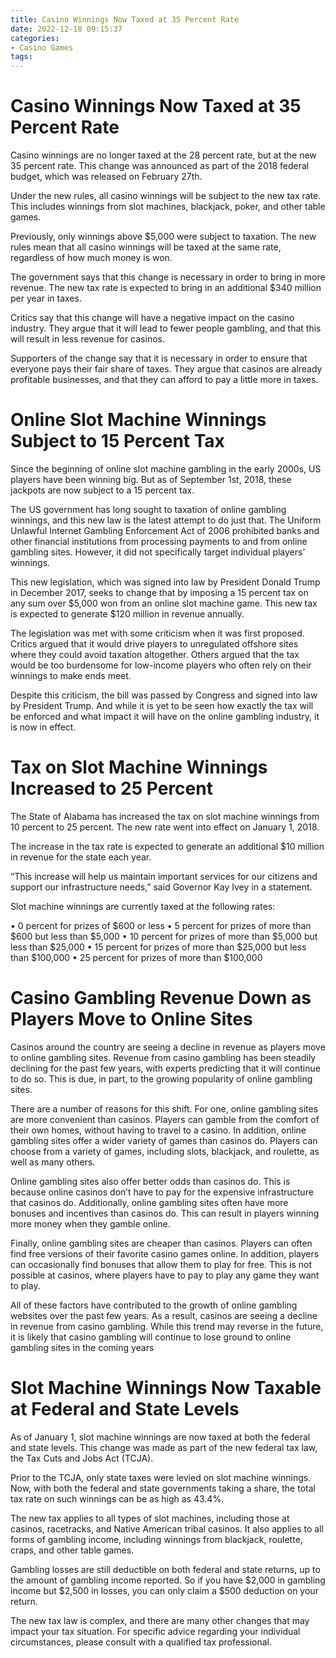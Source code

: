 ```yaml
---
title: Casino Winnings Now Taxed at 35 Percent Rate
date: 2022-12-18 09:15:37
categories:
- Casino Games
tags:
---
```



#  Casino Winnings Now Taxed at 35 Percent Rate

Casino winnings are no longer taxed at the 28 percent rate, but at the new 35 percent rate. This change was announced as part of the 2018 federal budget, which was released on February 27th.

Under the new rules, all casino winnings will be subject to the new tax rate. This includes winnings from slot machines, blackjack, poker, and other table games.

Previously, only winnings above $5,000 were subject to taxation. The new rules mean that all casino winnings will be taxed at the same rate, regardless of how much money is won.

The government says that this change is necessary in order to bring in more revenue. The new tax rate is expected to bring in an additional $340 million per year in taxes.

Critics say that this change will have a negative impact on the casino industry. They argue that it will lead to fewer people gambling, and that this will result in less revenue for casinos.

Supporters of the change say that it is necessary in order to ensure that everyone pays their fair share of taxes. They argue that casinos are already profitable businesses, and that they can afford to pay a little more in taxes.

#  Online Slot Machine Winnings Subject to 15 Percent Tax

Since the beginning of online slot machine gambling in the early 2000s, US players have been winning big. But as of September 1st, 2018, these jackpots are now subject to a 15 percent tax.

The US government has long sought to taxation of online gambling winnings, and this new law is the latest attempt to do just that. The Uniform Unlawful Internet Gambling Enforcement Act of 2006 prohibited banks and other financial institutions from processing payments to and from online gambling sites. However, it did not specifically target individual players’ winnings.

This new legislation, which was signed into law by President Donald Trump in December 2017, seeks to change that by imposing a 15 percent tax on any sum over $5,000 won from an online slot machine game. This new tax is expected to generate $120 million in revenue annually.

The legislation was met with some criticism when it was first proposed. Critics argued that it would drive players to unregulated offshore sites where they could avoid taxation altogether. Others argued that the tax would be too burdensome for low-income players who often rely on their winnings to make ends meet.

Despite this criticism, the bill was passed by Congress and signed into law by President Trump. And while it is yet to be seen how exactly the tax will be enforced and what impact it will have on the online gambling industry, it is now in effect.

#  Tax on Slot Machine Winnings Increased to 25 Percent

The State of Alabama has increased the tax on slot machine winnings from 10 percent to 25 percent. The new rate went into effect on January 1, 2018.

The increase in the tax rate is expected to generate an additional $10 million in revenue for the state each year.

“This increase will help us maintain important services for our citizens and support our infrastructure needs,” said Governor Kay Ivey in a statement.

Slot machine winnings are currently taxed at the following rates:

• 0 percent for prizes of $600 or less
• 5 percent for prizes of more than $600 but less than $5,000
• 10 percent for prizes of more than $5,000 but less than $25,000
• 15 percent for prizes of more than $25,000 but less than $100,000
• 25 percent for prizes of more than $100,000

#  Casino Gambling Revenue Down as Players Move to Online Sites

 Casinos around the country are seeing a decline in revenue as players move to online gambling sites. Revenue from casino gambling has been steadily declining for the past few years, with experts predicting that it will continue to do so. This is due, in part, to the growing popularity of online gambling sites.

There are a number of reasons for this shift. For one, online gambling sites are more convenient than casinos. Players can gamble from the comfort of their own homes, without having to travel to a casino. In addition, online gambling sites offer a wider variety of games than casinos do. Players can choose from a variety of games, including slots, blackjack, and roulette, as well as many others.

Online gambling sites also offer better odds than casinos do. This is because online casinos don’t have to pay for the expensive infrastructure that casinos do. Additionally, online gambling sites often have more bonuses and incentives than casinos do. This can result in players winning more money when they gamble online.

Finally, online gambling sites are cheaper than casinos. Players can often find free versions of their favorite casino games online. In addition, players can occasionally find bonuses that allow them to play for free. This is not possible at casinos, where players have to pay to play any game they want to play.

All of these factors have contributed to the growth of online gambling websites over the past few years. As a result, casinos are seeing a decline in revenue from casino gambling. While this trend may reverse in the future, it is likely that casino gambling will continue to lose ground to online gambling sites in the coming years

#  Slot Machine Winnings Now Taxable at Federal and State Levels

As of January 1, slot machine winnings are now taxed at both the federal and state levels. This change was made as part of the new federal tax law, the Tax Cuts and Jobs Act (TCJA).

Prior to the TCJA, only state taxes were levied on slot machine winnings. Now, with both the federal and state governments taking a share, the total tax rate on such winnings can be as high as 43.4%.

The new tax applies to all types of slot machines, including those at casinos, racetracks, and Native American tribal casinos. It also applies to all forms of gambling income, including winnings from blackjack, roulette, craps, and other table games.

Gambling losses are still deductible on both federal and state returns, up to the amount of gambling income reported. So if you have $2,000 in gambling income but $2,500 in losses, you can only claim a $500 deduction on your return.

The new tax law is complex, and there are many other changes that may impact your tax situation. For specific advice regarding your individual circumstances, please consult with a qualified tax professional.